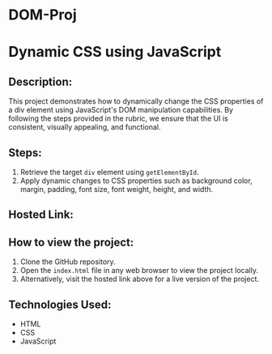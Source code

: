 # DOM-Proj
# Dynamic CSS using JavaScript

## Description:
This project demonstrates how to dynamically change the CSS properties of a div element using JavaScript's DOM manipulation capabilities. By following the steps provided in the rubric, we ensure that the UI is consistent, visually appealing, and functional.

## Steps:
1. Retrieve the target `div` element using `getElementById`.
2. Apply dynamic changes to CSS properties such as background color, margin, padding, font size, font weight, height, and width.

## Hosted Link:


## How to view the project:
1. Clone the GitHub repository.
2. Open the `index.html` file in any web browser to view the project locally.
3. Alternatively, visit the hosted link above for a live version of the project.

## Technologies Used:
- HTML
- CSS
- JavaScript


